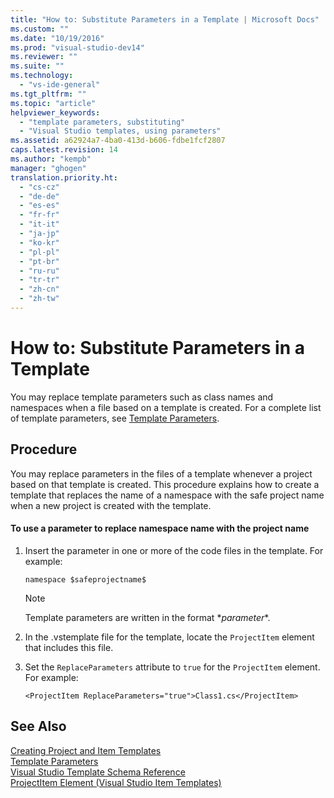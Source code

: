 ```yaml
---
title: "How to: Substitute Parameters in a Template | Microsoft Docs"
ms.custom: ""
ms.date: "10/19/2016"
ms.prod: "visual-studio-dev14"
ms.reviewer: ""
ms.suite: ""
ms.technology: 
  - "vs-ide-general"
ms.tgt_pltfrm: ""
ms.topic: "article"
helpviewer_keywords: 
  - "template parameters, substituting"
  - "Visual Studio templates, using parameters"
ms.assetid: a62924a7-4ba0-413d-b606-fdbe1fcf2807
caps.latest.revision: 14
ms.author: "kempb"
manager: "ghogen"
translation.priority.ht: 
  - "cs-cz"
  - "de-de"
  - "es-es"
  - "fr-fr"
  - "it-it"
  - "ja-jp"
  - "ko-kr"
  - "pl-pl"
  - "pt-br"
  - "ru-ru"
  - "tr-tr"
  - "zh-cn"
  - "zh-tw"
---
```

# How to: Substitute Parameters in a Template
You may replace template parameters such as class names and namespaces when a file based on a template is created. For a complete list of template parameters, see [Template Parameters](../ide/template-parameters.md).  
  
## Procedure  
 You may replace parameters in the files of a template whenever a project based on that template is created. This procedure explains how to create a template that replaces the name of a namespace with the safe project name when a new project is created with the template.  
  
#### To use a parameter to replace namespace name with the project name  
  
1.  Insert the parameter in one or more of the code files in the template. For example:  
  
    ```  
    namespace $safeprojectname$  
    ```  
  
    > [!NOTE]
    >  Template parameters are written in the format $*parameter*$.  
  
2.  In the .vstemplate file for the template, locate the `ProjectItem` element that includes this file.  
  
3.  Set the `ReplaceParameters` attribute to `true` for the `ProjectItem` element. For example:  
  
    ```  
    <ProjectItem ReplaceParameters="true">Class1.cs</ProjectItem>  
    ```  
  
## See Also  
 [Creating Project and Item Templates](../ide/creating-project-and-item-templates.md)   
 [Template Parameters](../ide/template-parameters.md)   
 [Visual Studio Template Schema Reference](../extensibility/visual-studio-template-schema-reference.md)   
 [ProjectItem Element (Visual Studio Item Templates)](../extensibility/projectitem-element--visual-studio-item-templates-.md)
